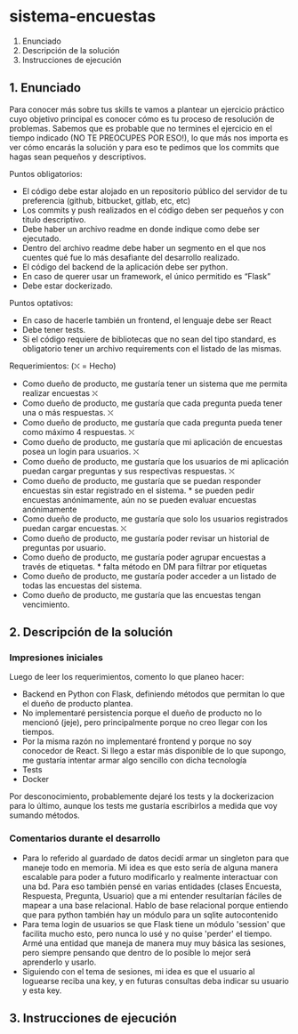 # sistema-encuestas

1. Enunciado
1. Descripción de la solución
1. Instrucciones de ejecución

## 1. Enunciado

Para conocer más sobre tus skills te vamos a plantear un ejercicio práctico cuyo objetivo principal es conocer cómo es tu proceso de resolución de problemas. Sabemos que es probable que no termines el ejercicio en el tiempo indicado (NO TE PREOCUPES POR ESO!), lo que más nos importa es ver cómo encarás la solución y para eso te pedimos que los commits que hagas sean pequeños y descriptivos.

Puntos obligatorios:

 - El código debe estar alojado en un repositorio público del servidor de tu preferencia (github, bitbucket, gitlab, etc, etc)
 - Los commits y push realizados en el código deben ser pequeños y con titulo descriptivo.
 - Debe haber un archivo readme en donde indique como debe ser ejecutado.
 - Dentro del archivo readme debe haber un segmento en el que nos cuentes qué fue lo más desafiante del desarrollo realizado.
 - El código del backend de la aplicación debe ser python.
 - En caso de querer usar un framework, el único permitido es “Flask”
 - Debe estar dockerizado.

Puntos optativos:

 - En caso de hacerle también un frontend, el lenguaje debe ser React
 - Debe tener tests.
 - Si el código requiere de bibliotecas que no sean del tipo standard, es obligatorio tener un archivo requirements con el listado de las mismas.



Requerimientos:
(⛌ = Hecho)
- Como dueño de producto, me gustaría tener un sistema que me permita realizar encuestas                                            ⛌
- Como dueño de producto, me gustaría que cada pregunta pueda tener una o más respuestas.                                           ⛌
- Como dueño de producto, me gustaría que cada pregunta pueda tener como máximo 4 respuestas.                                       ⛌
- Como dueño de producto, me gustaría que mi aplicación de encuestas posea un login para usuarios.                                  ⛌
- Como dueño de producto, me gustaría que los usuarios de mi aplicación puedan cargar preguntas y sus respectivas respuestas.       ⛌
- Como dueño de producto, me gustaría que se puedan responder encuestas sin estar registrado en el sistema.                         * se pueden pedir encuestas anónimamente, aún no se pueden evaluar encuestas anónimamente
- Como dueño de producto, me gustaría que solo los usuarios registrados puedan cargar encuestas.                                    ⛌
- Como dueño de producto, me gustaría poder revisar un historial de preguntas por usuario.
- Como dueño de producto, me gustaría poder agrupar encuestas a través de etiquetas.                                                * falta método en DM para filtrar por etiquetas
- Como dueño de producto, me gustaría poder acceder a un listado de todas las encuestas del sistema.
- Como dueño de producto, me gustaría que las encuestas tengan vencimiento.

## 2. Descripción de la solución

### Impresiones iniciales
Luego de leer los requerimientos, comento lo que planeo hacer: 
- Backend en Python con Flask, definiendo métodos que permitan lo que el dueño de producto plantea.
- No implementaré persistencia porque el dueño de producto no lo mencionó (jeje), pero principalmente porque no creo llegar con los tiempos.
- Por la misma razón no implementaré frontend y porque no soy conocedor de React. Si llego a estar más disponible de lo que supongo, me gustaría intentar armar algo sencillo con dicha tecnología
- Tests
- Docker

Por desconocimiento, probablemente dejaré los tests y la dockerizacion para lo último, aunque los tests me gustaría escribirlos a medida que voy sumando métodos.

### Comentarios durante el desarrollo

- Para lo referido al guardado de datos decidí armar un singleton para que maneje todo en memoria. Mi idea es que esto sería de alguna manera escalable para poder a futuro modificarlo y realmente interactuar con una bd. Para eso también pensé en varias entidades (clases Encuesta, Respuesta, Pregunta, Usuario) que a mi entender resultarían fáciles de mapear a una base relacional. Hablo de base relacional porque entiendo que para python también hay un módulo para un sqlite autocontenido
- Para tema login de usuarios se que Flask tiene un módulo 'session' que facilita mucho esto, pero nunca lo usé y no quise 'perder' el tiempo. Armé una entidad que maneja de manera muy muy básica las sesiones, pero siempre pensando que dentro de lo posible lo mejor será aprenderlo y usarlo.
- Siguiendo con el tema de sesiones, mi idea es que el usuario al loguearse reciba una key, y en futuras consultas deba indicar su usuario y esta key.


## 3. Instrucciones de ejecución